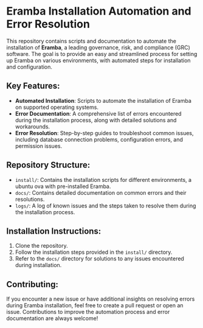 # Eramba Installation Automation and Error Resolution

This repository contains scripts and documentation to automate the installation of **Eramba**, a leading governance, risk, and compliance (GRC) software. The goal is to provide an easy and streamlined process for setting up Eramba on various environments, with automated steps for installation and configuration.

## Key Features:

- **Automated Installation**: Scripts to automate the installation of Eramba on supported operating systems.
- **Error Documentation**: A comprehensive list of errors encountered during the installation process, along with detailed solutions and workarounds.
- **Error Resolution**: Step-by-step guides to troubleshoot common issues, including database connection problems, configuration errors, and permission issues.

## Repository Structure:

- `install/`: Contains the installation scripts for different environments, a ubuntu ova with pre-installed Eramba.
- `docs/`: Contains detailed documentation on common errors and their resolutions.
- `logs/`: A log of known issues and the steps taken to resolve them during the installation process.

## Installation Instructions:

1. Clone the repository.
2. Follow the installation steps provided in the `install/` directory.
3. Refer to the `docs/` directory for solutions to any issues encountered during installation.

## Contributing:

If you encounter a new issue or have additional insights on resolving errors during Eramba installation, feel free to create a pull request or open an issue. Contributions to improve the automation process and error documentation are always welcome!
